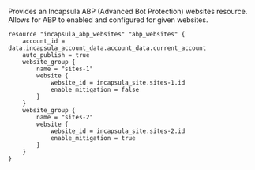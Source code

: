 Provides an Incapsula ABP (Advanced Bot Protection) websites resource. Allows for ABP to enabled and configured for given websites.


```hcl
resource "incapsula_abp_websites" "abp_websites" {
    account_id = data.incapsula_account_data.account_data.current_account
    auto_publish = true
    website_group {
        name = "sites-1"
        website {
            website_id = incapsula_site.sites-1.id
            enable_mitigation = false
        }
    }
    website_group {
        name = "sites-2"
        website {
            website_id = incapsula_site.sites-2.id
            enable_mitigation = true
        }
    }
}
```
